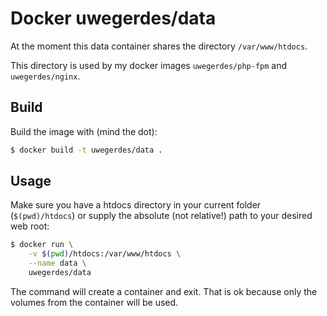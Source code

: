 # Docker uwegerdes/data

At the moment this data container shares the directory `/var/www/htdocs`.

This directory is used by my docker images `uwegerdes/php-fpm` and `uwegerdes/nginx`.

## Build

Build the image with (mind the dot):

```bash
$ docker build -t uwegerdes/data .
```

## Usage

Make sure you have a htdocs directory in your current folder (`$(pwd)/htdocs`) or supply the absolute (not relative!) path to your desired web root:

```bash
$ docker run \
	-v $(pwd)/htdocs:/var/www/htdocs \
	--name data \
	uwegerdes/data
```

The command will create a container and exit. That is ok because only the volumes from the container will be used.

